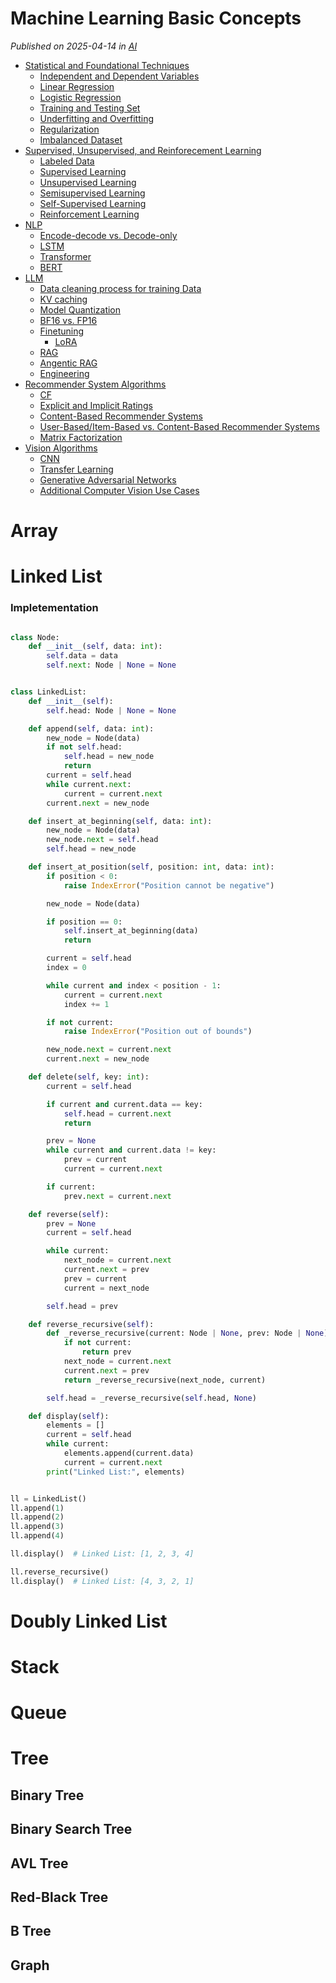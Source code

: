 # Machine Learning Basic Concepts <!-- omit in toc -->

*Published on 2025-04-14 in [AI](../topics/ai.html)*
- [Statistical and Foundational Techniques](#statistical-and-foundational-techniques)
  - [Independent and Dependent Variables](#independent-and-dependent-variables)
  - [Linear Regression](#linear-regression)
  - [Logistic Regression](#logistic-regression)
  - [Training and Testing Set](#training-and-testing-set)
  - [Underfitting and Overfitting](#underfitting-and-overfitting)
  - [Regularization](#regularization)
  - [Imbalanced Dataset](#imbalanced-dataset)
- [Supervised, Unsupervised, and Reinforecement Learning](#supervised-unsupervised-and-reinforecement-learning)
  - [Labeled Data](#labeled-data)
  - [Supervised Learning](#supervised-learning)
  - [Unsupervised Learning](#unsupervised-learning)
  - [Semisupervised Learning](#semisupervised-learning)
  - [Self-Supervised Learning](#self-supervised-learning)
  - [Reinforcement Learning](#reinforcement-learning)
- [NLP](#nlp)
  - [Encode-decode vs. Decode-only](#encode-decode-vs-decode-only)
  - [LSTM](#lstm)
  - [Transformer](#transformer)
  - [BERT](#bert)
- [LLM](#llm)
  - [Data cleaning process for training Data](#data-cleaning-process-for-training-data)
  - [KV caching](#kv-caching)
  - [Model Quantization](#model-quantization)
  - [BF16 vs. FP16](#bf16-vs-fp16)
  - [Finetuning](#finetuning)
    - [LoRA](#lora)
  - [RAG](#rag)
  - [Angentic RAG](#angentic-rag)
  - [Engineering](#engineering)
- [Recommender System Algorithms](#recommender-system-algorithms)
  - [CF](#cf)
  - [Explicit and Implicit Ratings](#explicit-and-implicit-ratings)
  - [Content-Based Recommender Systems](#content-based-recommender-systems)
  - [User-Based/Item-Based vs. Content-Based Recommender Systems](#user-baseditem-based-vs-content-based-recommender-systems)
  - [Matrix Factorization](#matrix-factorization)
- [Vision Algorithms](#vision-algorithms)
  - [CNN](#cnn)
  - [Transfer Learning](#transfer-learning)
  - [Generative Adversarial Networks](#generative-adversarial-networks)
  - [Additional Computer Vision Use Cases](#additional-computer-vision-use-cases)


# Array

# Linked List

### Impletementation

```python

class Node:
    def __init__(self, data: int):
        self.data = data
        self.next: Node | None = None


class LinkedList:
    def __init__(self):
        self.head: Node | None = None

    def append(self, data: int):
        new_node = Node(data)
        if not self.head:
            self.head = new_node
            return
        current = self.head
        while current.next:
            current = current.next
        current.next = new_node

    def insert_at_beginning(self, data: int):
        new_node = Node(data)
        new_node.next = self.head
        self.head = new_node

    def insert_at_position(self, position: int, data: int):
        if position < 0:
            raise IndexError("Position cannot be negative")

        new_node = Node(data)

        if position == 0:
            self.insert_at_beginning(data)
            return

        current = self.head
        index = 0

        while current and index < position - 1:
            current = current.next
            index += 1

        if not current:
            raise IndexError("Position out of bounds")

        new_node.next = current.next
        current.next = new_node

    def delete(self, key: int):
        current = self.head

        if current and current.data == key:
            self.head = current.next
            return

        prev = None
        while current and current.data != key:
            prev = current
            current = current.next

        if current:
            prev.next = current.next

    def reverse(self):
        prev = None
        current = self.head

        while current:
            next_node = current.next
            current.next = prev
            prev = current
            current = next_node

        self.head = prev

    def reverse_recursive(self):
        def _reverse_recursive(current: Node | None, prev: Node | None):
            if not current:
                return prev
            next_node = current.next
            current.next = prev
            return _reverse_recursive(next_node, current)

        self.head = _reverse_recursive(self.head, None)

    def display(self):
        elements = []
        current = self.head
        while current:
            elements.append(current.data)
            current = current.next
        print("Linked List:", elements)


ll = LinkedList()
ll.append(1)
ll.append(2)
ll.append(3)
ll.append(4)

ll.display()  # Linked List: [1, 2, 3, 4]

ll.reverse_recursive()
ll.display()  # Linked List: [4, 3, 2, 1]

```


# Doubly Linked List

# Stack

# Queue

# Tree

## Binary Tree

## Binary Search Tree

## AVL Tree


## Red-Black Tree


## B Tree

## Graph
